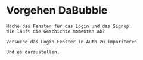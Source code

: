 # Vorgehen DaBubble





```pseudocode
Mache das Fenster für das Login und das Signup. 
Wie läuft die Geschichte momentan ab?

Versuche das Login Fenster in Auth zu imporiteren

Und es darzustellen. 
```

